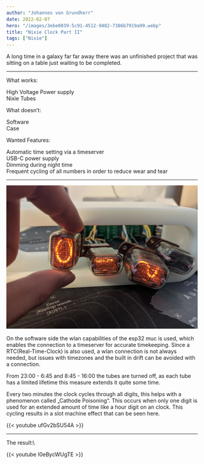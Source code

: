 ```yaml
---
author: "Johannes von Grundherr"
date: 2022-02-07
hero: "/images/3ebe0039-5c91-4512-9402-7386b7919a99.webp"
title: "Nixie Clock Part II"
tags: ["Nixie"]
---
```


A long time in a galaxy far far away there was an unfinished project that was sitting on a table just waiting to be completed.

***

What works:

High Voltage Power supply\
Nixie Tubes

What doesn’t:

Software\
Case

Wanted Features:

Automatic time setting via a timeserver\
USB-C power supply\
Dimming during night time\
Frequent cycling of all numbers in order to reduce wear and tear

***

![](/images/5c91e1fc-3454-4080-8c7d-b05185aa3b3a.jpeg)

On the software side the wlan capabilities of the esp32 muc is used, which enables the connection to a timeserver for accurate timekeeping. Since a RTC(Real-Time-Clock) is also used, a wlan connection is not always needed, but issues with timezones and the built in drift can be avoided with a connection.

From 23:00 - 6:45 and 8:45 - 16:00 the tubes are turned off, as each tube has a limited lifetime this measure extends it quite some time.

Every two minutes the clock cycles through all digits, this helps with a phenomenon called „Cathode Poisoning“. This occurs when only one digit is used for an extended amount of time like a hour digit on an clock. This cycling results in a slot machine effect that can be seen here.

{{< youtube ufGv2bSU54A >}}

***
 
The result:\\

{{< youtube I0eBycWUgTE >}}
